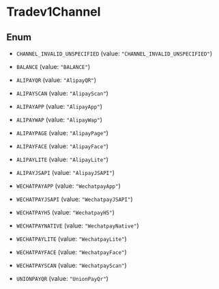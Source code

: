 
# Tradev1Channel

## Enum


* `CHANNEL_INVALID_UNSPECIFIED` (value: `"CHANNEL_INVALID_UNSPECIFIED"`)

* `BALANCE` (value: `"BALANCE"`)

* `ALIPAYQR` (value: `"AlipayQR"`)

* `ALIPAYSCAN` (value: `"AlipayScan"`)

* `ALIPAYAPP` (value: `"AlipayApp"`)

* `ALIPAYWAP` (value: `"AlipayWap"`)

* `ALIPAYPAGE` (value: `"AlipayPage"`)

* `ALIPAYFACE` (value: `"AlipayFace"`)

* `ALIPAYLITE` (value: `"AlipayLite"`)

* `ALIPAYJSAPI` (value: `"AlipayJSAPI"`)

* `WECHATPAYAPP` (value: `"WechatpayApp"`)

* `WECHATPAYJSAPI` (value: `"WechatpayJSAPI"`)

* `WECHATPAYH5` (value: `"WechatpayH5"`)

* `WECHATPAYNATIVE` (value: `"WechatpayNative"`)

* `WECHATPAYLITE` (value: `"WechatpayLite"`)

* `WECHATPAYFACE` (value: `"WechatpayFace"`)

* `WECHATPAYSCAN` (value: `"WechatpayScan"`)

* `UNIONPAYQR` (value: `"UnionPayQr"`)



